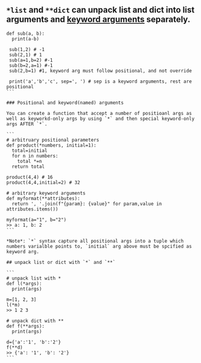 ## `*list` and `**dict` can unpack list and dict into list arguments and [keyword arguments](https://treyhunner.com/2018/04/keyword-arguments-in-python/) separately.

````
def sub(a, b):
  print(a-b)
  
 sub(1,2) # -1
 sub(2,1) # 1
 sub(a=1,b=2) #-1
 sub(b=2,a=1) #-1
 sub(2,b=1) #1, keyword arg must follow positional, and not override
 
 print('a','b','c', sep=', ') # sep is a keyword arguments, rest are positional
```

### Positional and keyword(named) arguments

You can create a function that accept a number of positioanl args as well as keyworkd-only args by using `*` and then special keyword-only args AFTER `*`.

```
# arbitruary positional parameters
def product(*numbers, initial=1):
  total=initial
  for n in numbers:
    total *=n
  return total

product(4,4) # 16
product(4,4,initial=2) # 32

# arbitrary keyword arguments
def myformat(**attributes):
  return ', '.join(f"{param}: {value}" for param,value in attributes.items())

myformat(a="1", b="2")
>> a: 1, b: 2
```

*Note*: `*` syntax capture all positional args into a tuple which numbers varialble points to, `initial` arg above must be spcified as keyword arg.

## unpack list or dict with `*` and `**`

```
# unpack list with *
def l(*args):
  print(args)

m=[1, 2, 3]
l(*m)
>> 1 2 3

# unpack dict with **
def f(**args):
  print(args)

d={'a':'1', 'b':'2'}
f(**d)
>> {'a': '1', 'b': '2'}
```
